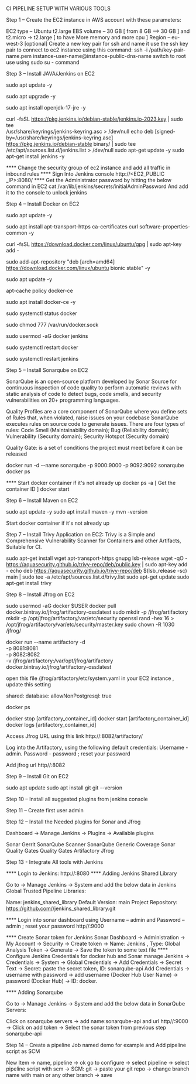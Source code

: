 CI PIPELINE SETUP WITH VARIOUS TOOLS

Step 1 – Create the EC2 instance in AWS account with these parameters:

EC2 type – Ubuntu t2.large
EBS volume – 30 GB
[ from 8 GB –> 30 GB ] and t2.micro -> t2.large [ to have More memory and more cpu ]
Region – eu-west-3 [optional]
Create a new key pair for ssh and name it
use the ssh key pair to connect to ec2 instance using this command: 
ssh -i /path/key-pair-name.pem instance-user-name@instance-public-dns-name
switch to root use using sudo su - command

Step 3 – Install JAVA/Jenkins on EC2

sudo apt update -y

sudo apt upgrade -y 

sudo apt install openjdk-17-jre -y

curl -fsSL https://pkg.jenkins.io/debian-stable/jenkins.io-2023.key | sudo tee \
  /usr/share/keyrings/jenkins-keyring.asc > /dev/null
echo deb [signed-by=/usr/share/keyrings/jenkins-keyring.asc] \
  https://pkg.jenkins.io/debian-stable binary/ | sudo tee \
  /etc/apt/sources.list.d/jenkins.list > /dev/null
sudo apt-get update -y 
sudo apt-get install jenkins -y


**** Change the security group of ec2 instance and add all traffic in inbound rules
**** Sign Into Jenkins console http://<EC2_PUBLIC _IP>:8080/
**** Get the Administrator password by hitting the below command in EC2
cat /var/lib/jenkins/secrets/initialAdminPassword
And add it to the console to unlock jenkins

Step 4 – Install Docker on EC2

sudo apt update -y

sudo apt install apt-transport-https ca-certificates curl software-properties-common -y

curl -fsSL https://download.docker.com/linux/ubuntu/gpg | sudo apt-key add -

sudo add-apt-repository "deb [arch=amd64] https://download.docker.com/linux/ubuntu bionic stable" -y

sudo apt update -y

apt-cache policy docker-ce 

sudo apt install docker-ce -y

sudo systemctl status docker

sudo chmod 777 /var/run/docker.sock

sudo usermod -aG docker jenkins

sudo systemctl restart docker

sudo systemctl restart jenkins


Step 5 – Install Sonarqube on EC2

SonarQube is an open-source platform developed by Sonar Source for continuous
inspection of code quality to perform automatic reviews with static analysis 
of code to detect bugs, code smells, and security vulnerabilities on 20+
programming languages.

Quality Profiles are a core component of SonarQube where you define sets of Rules 
that, when violated, raise issues on your codebase SonarQube executes rules on source
code to generate issues. There are four types of rules: Code Smell (Maintainability
domain); Bug (Reliability domain); Vulnerability (Security domain); Security Hotspot 
(Security domain)

Quality Gate: is a set of conditions the project must meet before it can be released

docker run -d --name sonarqube -p 9000:9000 -p 9092:9092 sonarqube
docker ps 

**** Start docker container if it's not already up
docker ps -a [ Get the container ID ]
docker start <containerID>

Step 6 – Install Maven on EC2

sudo apt update -y
sudo apt install maven -y
mvn -version

Start docker container if it's not already up

Step 7 – Install Trivy Application on EC2: Trivy is a Simple and Comprehensive Vulnerability Scanner 
for Containers and other Artifacts, Suitable for CI.

sudo apt-get install wget apt-transport-https gnupg lsb-release
wget -qO - https://aquasecurity.github.io/trivy-repo/deb/public.key | sudo apt-key add -
echo deb https://aquasecurity.github.io/trivy-repo/deb $(lsb_release -sc) main | sudo tee -a /etc/apt/sources.list.d/trivy.list
sudo apt-get update
sudo apt-get install trivy

Step 8 – Install Jfrog on EC2

sudo usermod -aG docker $USER
docker pull docker.bintray.io/jfrog/artifactory-oss:latest
sudo mkdir -p /jfrog/artifactory
mkdir -p /opt/jfrog/artifactory/var/etc/security
openssl rand -hex 16 > /opt/jfrog/artifactory/var/etc/security/master.key
sudo chown -R 1030 /jfrog/

docker run --name artifactory -d \
  -p 8081:8081 \
  -p 8082:8082 \
  -v /jfrog/artifactory:/var/opt/jfrog/artifactory \
  docker.bintray.io/jfrog/artifactory-oss:latest

open this file /jfrog/artifactory/etc/system.yaml in your EC2 instance , update this setting

shared:
  database:
    allowNonPostgresql: true
	
docker ps 

docker stop [artifactory_container_id]
docker start [artifactory_container_id]
docker logs [artifactory_container_id]

Access Jfrog URL using this link http://<IP Address>:8082/artifactory/

Log into the Artifactory, using the following default credentials: Username - admin. 
Password - password ; reset your password

Add jfrog url http//<IP ADDRESS>:8082


Step 9 – Install Git on EC2

sudo apt update
sudo apt install git
git --version

Step 10 – Install all suggested plugins from jenkins console

Step 11 – Create first user admin

Step 12 – Install the Needed plugins for Sonar and Jfrog

Dashboard -> Manage Jenkins -> Plugins -> Available plugins

Sonar Gerrit
SonarQube Scanner
SonarQube Generic Coverage
Sonar Quality Gates
Quality Gates
Artifactory
Jfrog

Step 13 - Integrate All tools with Jenkins

**** Login to Jenkins: http://<IP ADDRESS>:8080
**** Adding Jenkins Shared Library

Go to → Manage Jenkins → System and add the below data in Jenkins Global Trusted Pipeline Libraries:

Name: jenkins_shared_library
Default Version: main
Project Repository: https://github.com/<YOUR SHARED LIB>/jenkins_shared_library.git

**** Login into sonar dashboard using Username – admin and Password – admin ; reset your password
http//<IP ADDRESS>:9000

**** Create Sonar token for Jenkins Sonar Dashboard -> Administration -> My Account -> Security -> 
Create token -> Name: Jenkins , Type: Global Analysis Token -> Generate ->
Save the token to some text file
**** Configure Jenkins Credentials for docker hub and Sonar
manage Jenkins → Credentials → System → Global Credentials → 
Add Credentials → Secret Text → Secret: paste the secret token, ID: sonarqube-api
Add Credentials → username with password → add username (Docker Hub User Name) → 
password (Docker Hub) → ID: docker.

**** Adding Sonarqube

Go to → Manage Jenkins → System and add the below data in SonarQube Servers:

Click on sonarqube servers -> add name:sonarqube-api and url http//<IP ADDRESS>:9000 -> Click on
add token -> Select the sonar token from previous step sonarqube-api


Step 14 – Create a pipeline Job named demo for example and Add pipeline script as SCM

New Item → name, pipeline → ok
go to configure → select pipeline → select pipeline script with scm → SCM: git → paste your git repo → 
change branch name with main or any other branch → save



















